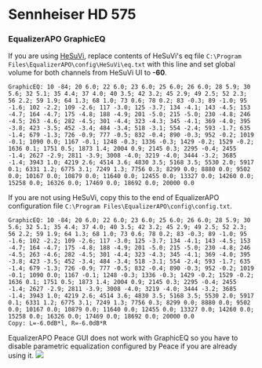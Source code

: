 # Sennheiser HD 575
### EqualizerAPO GraphicEQ
If you are using [HeSuVi](https://sourceforge.net/projects/hesuvi/), replace contents of HeSuVi's eq file `C:\Program Files\EqualizerAPO\config\HeSuVi\eq.txt` with this line and set global volume for both channels from HeSuVi UI to **-60**.
```
GraphicEQ: 10 -84; 20 6.0; 22 6.0; 23 6.0; 25 6.0; 26 6.0; 28 5.9; 30 5.6; 32 5.1; 35 4.4; 37 4.0; 40 3.5; 42 3.2; 45 2.9; 49 2.5; 52 2.3; 56 2.2; 59 1.9; 64 1.3; 68 1.0; 73 0.6; 78 0.2; 83 -0.3; 89 -1.0; 95 -1.6; 102 -2.2; 109 -2.6; 117 -3.0; 125 -3.7; 134 -4.1; 143 -4.5; 153 -4.7; 164 -4.7; 175 -4.8; 188 -4.9; 201 -5.0; 215 -5.0; 230 -4.8; 246 -4.5; 263 -4.6; 282 -4.5; 301 -4.4; 323 -4.3; 345 -4.1; 369 -4.0; 395 -3.8; 423 -3.5; 452 -3.4; 484 -3.4; 518 -3.1; 554 -2.4; 593 -1.7; 635 -1.4; 679 -1.3; 726 -0.9; 777 -0.5; 832 -0.4; 890 -0.3; 952 -0.2; 1019 -0.1; 1090 0.0; 1167 -0.1; 1248 -0.3; 1336 -0.3; 1429 -0.2; 1529 -0.2; 1636 0.1; 1751 0.5; 1873 1.4; 2004 0.9; 2145 0.3; 2295 -0.4; 2455 -1.4; 2627 -2.9; 2811 -3.9; 3008 -4.0; 3219 -4.0; 3444 -3.2; 3685 -1.4; 3943 1.0; 4219 2.6; 4514 3.6; 4830 3.5; 5168 3.5; 5530 2.0; 5917 0.1; 6331 1.2; 6775 3.1; 7249 1.3; 7756 0.3; 8299 0.0; 8880 0.0; 9502 0.0; 10167 0.0; 10879 0.0; 11640 0.0; 12455 0.0; 13327 0.0; 14260 0.0; 15258 0.0; 16326 0.0; 17469 0.0; 18692 0.0; 20000 0.0
```
If you are not using HeSuVi, copy this to the end of EqualizerAPO configuration file `C:\Program Files\EqualizerAPO\config\config.txt`.
```
GraphicEQ: 10 -84; 20 6.0; 22 6.0; 23 6.0; 25 6.0; 26 6.0; 28 5.9; 30 5.6; 32 5.1; 35 4.4; 37 4.0; 40 3.5; 42 3.2; 45 2.9; 49 2.5; 52 2.3; 56 2.2; 59 1.9; 64 1.3; 68 1.0; 73 0.6; 78 0.2; 83 -0.3; 89 -1.0; 95 -1.6; 102 -2.2; 109 -2.6; 117 -3.0; 125 -3.7; 134 -4.1; 143 -4.5; 153 -4.7; 164 -4.7; 175 -4.8; 188 -4.9; 201 -5.0; 215 -5.0; 230 -4.8; 246 -4.5; 263 -4.6; 282 -4.5; 301 -4.4; 323 -4.3; 345 -4.1; 369 -4.0; 395 -3.8; 423 -3.5; 452 -3.4; 484 -3.4; 518 -3.1; 554 -2.4; 593 -1.7; 635 -1.4; 679 -1.3; 726 -0.9; 777 -0.5; 832 -0.4; 890 -0.3; 952 -0.2; 1019 -0.1; 1090 0.0; 1167 -0.1; 1248 -0.3; 1336 -0.3; 1429 -0.2; 1529 -0.2; 1636 0.1; 1751 0.5; 1873 1.4; 2004 0.9; 2145 0.3; 2295 -0.4; 2455 -1.4; 2627 -2.9; 2811 -3.9; 3008 -4.0; 3219 -4.0; 3444 -3.2; 3685 -1.4; 3943 1.0; 4219 2.6; 4514 3.6; 4830 3.5; 5168 3.5; 5530 2.0; 5917 0.1; 6331 1.2; 6775 3.1; 7249 1.3; 7756 0.3; 8299 0.0; 8880 0.0; 9502 0.0; 10167 0.0; 10879 0.0; 11640 0.0; 12455 0.0; 13327 0.0; 14260 0.0; 15258 0.0; 16326 0.0; 17469 0.0; 18692 0.0; 20000 0.0
Copy: L=-6.0dB*l, R=-6.0dB*R
```
EqualizerAPO Peace GUI does not work with GraphicEQ so you have to disable parametric equalization configured by Peace if you are already using it.
![](https://raw.githubusercontent.com/jaakkopasanen/AutoEq/master/results/Innerfidelity%202017/innerfidelity/onear/Sennheiser%20HD%20575/Sennheiser%20HD%20575.png)
